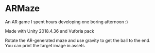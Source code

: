 # ARMaze
An AR game I spent hours developing one boring afternoon :)

Made with Unity 2018.4.36 and Vuforia pack

Rotate the AR-generated maze and use gravity to get the ball to the end.
You can print the target image in assets

